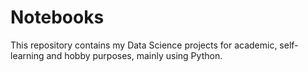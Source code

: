 # Notebooks
This repository contains my Data Science projects for academic, self-learning and hobby purposes, mainly using Python.
